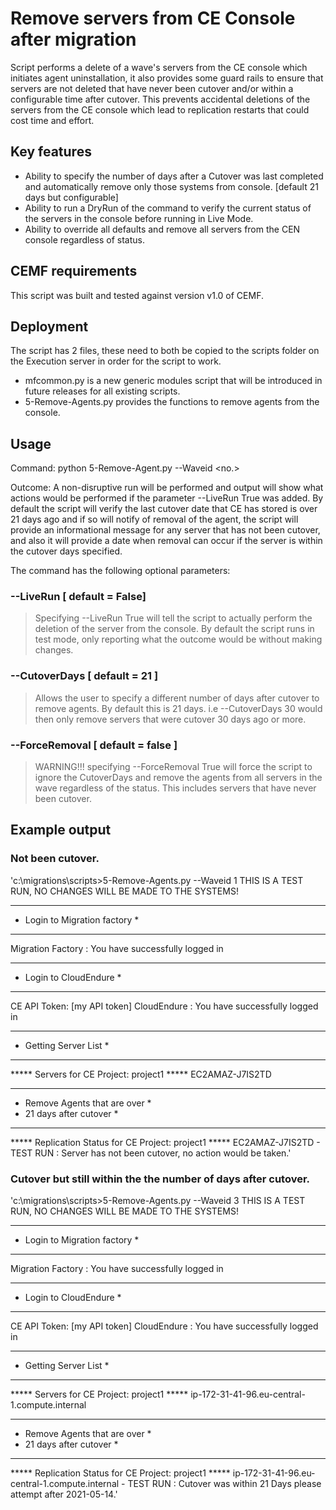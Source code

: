 # Remove servers from CE Console after migration

Script performs a delete of a wave's servers from the CE console which initiates agent uninstallation, it also provides some guard rails to ensure that servers are not deleted that have never been cutover and/or within a configurable time after cutover. This prevents accidental deletions of the servers from the CE console which lead to replication restarts that could cost time and effort.

## Key features
- Ability to specify the number of days after a Cutover was last completed and automatically remove only those systems from console. [default 21 days but configurable]
- Ability to run a DryRun of the command to verify the current status of the servers in the console before running in Live Mode.
- Ability to override all defaults and remove all servers from the CEN console regardless of status.

## CEMF requirements
This script was built and tested against version v1.0 of CEMF.

## Deployment

The script has 2 files, these need to both be copied to the scripts folder on the Execution server in order for the script to work.
- mfcommon.py is a new generic modules script that will be introduced in future releases for all existing scripts.
- 5-Remove-Agents.py provides the functions to remove agents from the console.

## Usage

Command: python 5-Remove-Agent.py --Waveid <no.>

Outcome: A non-disruptive run will be performed and output will show what actions would be performed if the parameter --LiveRun True was added.
By default the script will verify the last cutover date that CE has stored is over 21 days ago and if so will notify of removal of the agent, the script will provide an informational message for any server that has not been cutover, and also it will provide a date when removal can occur if the server is within the cutover days specified.

The command has the following optional parameters:
### --LiveRun [ default = False]
> Specifying --LiveRun True will tell the script to actually perform the deletion of the server from the console. By default the script runs in test mode, only reporting what the outcome would be without making changes.

### --CutoverDays [ default = 21 ]
> Allows the user to specify a different number of days after cutover to remove agents. By default this is 21 days.
i.e --CutoverDays 30 would then only remove servers that were cutover 30 days ago or more.

### --ForceRemoval [ default = false ]
> WARNING!!! specifying --ForceRemoval True will force the script to ignore the CutoverDays and remove the agents from all servers in the wave regardless of the status. This includes servers that have never been cutover.

## Example output

### Not been cutover.
'c:\migrations\scripts>5-Remove-Agents.py --Waveid 1
THIS IS A TEST RUN, NO CHANGES WILL BE MADE TO THE SYSTEMS!
******************************
* Login to Migration factory *
******************************
Migration Factory : You have successfully logged in


************************
* Login to CloudEndure *
************************
CE API Token: [my API token]
CloudEndure : You have successfully logged in

***********************
* Getting Server List *
***********************

***** Servers for CE Project: project1 *****
EC2AMAZ-J7IS2TD


********************************
*  Remove Agents that are over *
* 21 days after cutover  *
********************************


***** Replication Status for CE Project: project1 *****
EC2AMAZ-J7IS2TD - TEST RUN : Server has not been cutover, no action would be taken.'

### Cutover but still within the the number of days after cutover.
'c:\migrations\scripts>5-Remove-Agents.py --Waveid 3
THIS IS A TEST RUN, NO CHANGES WILL BE MADE TO THE SYSTEMS!
******************************
* Login to Migration factory *
******************************
Migration Factory : You have successfully logged in


************************
* Login to CloudEndure *
************************
CE API Token: [my API token]
CloudEndure : You have successfully logged in

***********************
* Getting Server List *
***********************

***** Servers for CE Project: project1 *****
ip-172-31-41-96.eu-central-1.compute.internal


********************************
*  Remove Agents that are over *
* 21 days after cutover  *
********************************


***** Replication Status for CE Project: project1 *****
ip-172-31-41-96.eu-central-1.compute.internal - TEST RUN : Cutover was within 21 Days please attempt after 2021-05-14.'
